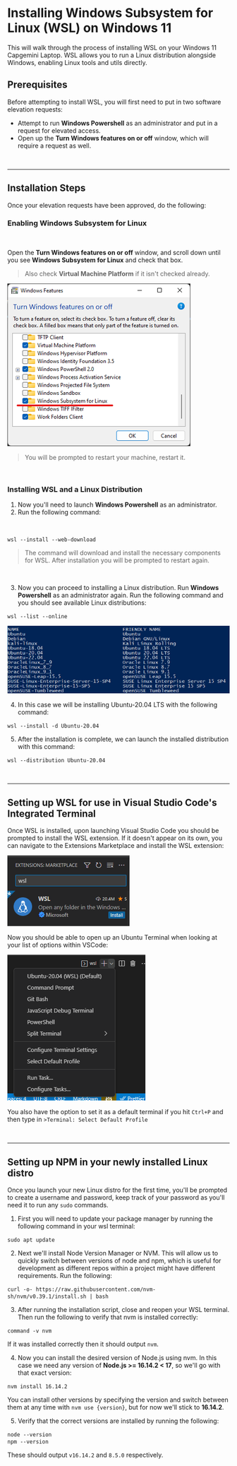 # Installing Windows Subsystem for Linux (WSL) on Windows 11

This will walk through the process of installing WSL on your Windows 11 Capgemini Laptop.
WSL allows you to run a Linux distribution alongside Windows, enabling Linux tools and utils directly.

## Prerequisites

Before attempting to install WSL, you will first need to put in two software elevation requests:

- Attempt to run **Windows Powershell** as an administrator and put in a request for elevated access.
- Open up the **Turn Windows features on or off** window, which will require a request as well.

<br>

---
## Installation Steps

Once your elevation requests have been approved, do the following:

### Enabling Windows Subsystem for Linux

<br>

Open the **Turn Windows features on or off** window, and scroll down until you see **Windows Subsystem for Linux** and check that box.

> Also check **Virtual Machine Platform** if it isn't checked already.

![Windows Features](./img/winfeatures.png)

> You will be prompted to restart your machine, restart it.

<br>

### Installing WSL and a Linux Distribution

1. Now you'll need to launch **Windows Powershell** as an administrator.
2. Run the following command:

<br>

```
wsl --install --web-download
```
> The command will download and install the necessary components for WSL. After installation you will be prompted to restart again. 

<br>

3. Now you can proceed to installing a Linux distribution. Run **Windows Powershell** as an administrator again. Run the following command and you should see available Linux distributions:
```
wsl --list --online
```
![Linux Distributions](./img/distros.png)

4. In this case we will be installing Ubuntu-20.04 LTS with the following command:
```
wsl --install -d Ubuntu-20.04
```
5. After the installation is complete, we can launch the installed distribution with this command: 
```
wsl --distribution Ubuntu-20.04
```

<br>

---

## Setting up WSL for use in Visual Studio Code's Integrated Terminal

Once WSL is installed, upon launching Visual Studio Code you should be prompted to install the WSL extension.
If it doesn't appear on its own, you can navigate to the Extensions Marketplace and install the WSL extension:

![WSL Extension](./img/extension.png)

Now you should be able to open up an Ubuntu Terminal when looking at your list of options within VSCode:

![Terminal](./img/terminal.png)

You also have the option to set it as a default terminal if you hit `Ctrl+P` and then type in `>Terminal: Select Default Profile`

<br>

---

## Setting up NPM in your newly installed Linux distro

Once you launch your new Linux distro for the first time, you'll be prompted to create a username and password, keep track of your password as you'll need it to run any `sudo` commands. 

1. First you will need to update your package manager by running the following command in your wsl terminal:
```
sudo apt update
```
2. Next we'll install Node Version Manager or NVM. This will allow us to quickly switch between versions of node and npm, which is useful for development as different repos within a project might have different requirements. Run the following:

```
curl -o- https://raw.githubusercontent.com/nvm-sh/nvm/v0.39.1/install.sh | bash
```

3. After running the installation script, close and reopen your WSL terminal. Then run the following to verify that nvm is installed correctly:
```
command -v nvm
```
If it was installed correctly then it should output `nvm`.

4. Now you can install the desired version of Node.js using nvm. In this case we need any version of **Node.js >= 16.14.2 < 17**, so we'll go with that exact version:

```
nvm install 16.14.2
```
You can install other versions by specifying the version and switch between them at any time with `nvm use {version}`, but for now we'll stick to **16.14.2**.

5. Verify that the correct versions are installed by running the following:

```
node --version
npm --version
```

These should output `v16.14.2`  and `8.5.0` respectively.